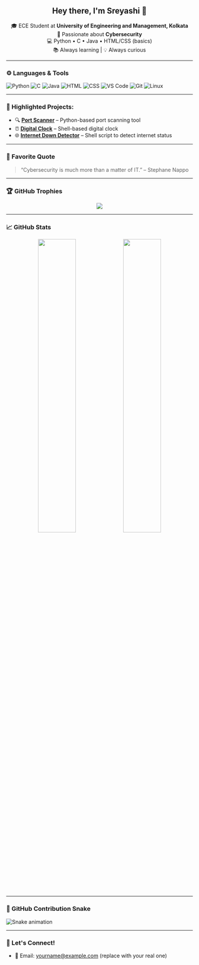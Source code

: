 
<h2 align="center">Hey there, I'm Sreyashi 👋</h2>

<p align="center">
  🎓 ECE Student at <strong>University of Engineering and Management, Kolkata</strong><br>
  🔐 Passionate about <strong>Cybersecurity</strong><br>
  💻 Python • C • Java • HTML/CSS (basics)<br>
  📚 Always learning | 💡 Always curious
</p>

---

### ⚙️ Languages & Tools
![Python](https://img.shields.io/badge/Python-3776AB?style=for-the-badge&logo=python&logoColor=white)
![C](https://img.shields.io/badge/C-00599C?style=for-the-badge&logo=c&logoColor=white)
![Java](https://img.shields.io/badge/Java-ED8B00?style=for-the-badge&logo=java&logoColor=white)
![HTML](https://img.shields.io/badge/HTML5-E34F26?style=for-the-badge&logo=html5&logoColor=white)
![CSS](https://img.shields.io/badge/CSS3-1572B6?style=for-the-badge&logo=css3&logoColor=white)
![VS Code](https://img.shields.io/badge/VS%20Code-007ACC?style=for-the-badge&logo=visual-studio-code&logoColor=white)
![Git](https://img.shields.io/badge/Git-F05032?style=for-the-badge&logo=git&logoColor=white)
![Linux](https://img.shields.io/badge/Linux-FCC624?style=for-the-badge&logo=linux&logoColor=black)

---

### 📌 Highlighted Projects:
- 🔍 **[Port Scanner](https://github.com/geyfbgy/Port-Scanner)** – Python-based port scanning tool
- ⏰ **[Digital Clock](https://github.com/geyfbgy/Digital-Clock)** – Shell-based digital clock
- 🌐 **[Internet Down Detector](https://github.com/geyfbgy/Internet-Current-down)** – Shell script to detect internet status

---

### 🧠 Favorite Quote
> “Cybersecurity is much more than a matter of IT.” – Stephane Nappo

---

### 🏆 GitHub Trophies
<p align="center">
  <img src="https://github-profile-trophy.vercel.app/?username=geyfbgy&theme=darkhub&no-frame=true&title=Stars,Commits,Followers,Repositories" />
</p>

---

### 📈 GitHub Stats
<p align="center">
  <img src="https://github-readme-stats.vercel.app/api?username=geyfbgy&show_icons=true&theme=tokyonight" width="45%" />
  <img src="https://github-readme-stats.vercel.app/api/top-langs/?username=geyfbgy&layout=compact&theme=tokyonight" width="45%" />
</p>

---

### 🐍 GitHub Contribution Snake
![Snake animation](https://github.com/geyfbgy/geyfbgy/blob/output/github-contribution-grid-snake.svg)

---

### 🤝 Let's Connect!
- 📧 Email: yourname@example.com (replace with your real one)
